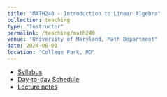 ```yaml
---
title: "MATH240 - Introduction to Linear Algebra"
collection: teaching
type: "Instructor"
permalink: /teaching/math240
venue: "University of Maryland, Math Department"
date: 2024-06-01
location: "College Park, MD"
---
```


- [Syllabus](../files/math240/Syllabus.pdf)
- [Day-to-day Schedule](../files/math240/schedule.html)
- [Lecture notes](../files/math240/LectureNotes.pdf)

